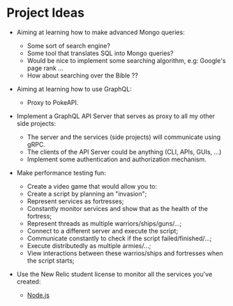 # Project Ideas

- Aiming at learning how to make advanced Mongo queries:
  - Some sort of search engine?
  - Some tool that translates SQL into Mongo queries?
  - Would be nice to implement some searching algorithm, e.g: Google's page rank ...
  - How about searching over the Bible ??

- Aiming at learning how to use GraphQL:
  - Proxy to PokeAPI.

- Implement a GraphQL API Server that serves as proxy to all my other side projects:
   * The server and the services (side projects) will communicate using gRPC.
   * The clients of the API Server could be anything (CLI, APIs, GUIs, ...)
   * Implement some authentication and authorization mechanism.

- Make performance testing fun:
   * Create a video game that would allow you to:
   * Create a script by planning an "invasion";
   * Represent services as fortresses;
   * Constantly monitor services and show that as the health of the fortress;
   * Represent threads as multiple warriors/ships/guns/...;
   * Connect to a different server and execute the script;
   * Communicate constantly to check if the script failed/finished/...;
   * Execute distributedly as multiple armies/...;
   * View interactions between these warrios/ships and fortresses when the script starts;

- Use the New Relic student license to monitor all the services you've created:
   * [Node.js](https://newrelic.com/blog/best-practices/nodejs-application-monitoring)

